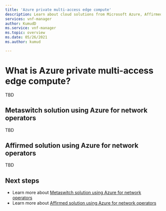 ```yaml
---
title: 'Azure private multi-access edge compute'
description: Learn about cloud solutions from Microsoft Azure, Affirmed Networks, and Metaswitch Networks that can help future-proof your network, drive down costs, and create new business models and revenue streams.
services: vnf-manager
author: KumudD
ms.service: vnf-manager
ms.topic: overview
ms.date: 05/26/2021
ms.author: kumud

---
```

# What is Azure private multi-access edge compute?

TBD

## Metaswitch solution using Azure for network operators

TBD

## Affirmed solution using Azure for network operators
TBD
## Next steps
- Learn more about [Metaswitch solution using Azure for network operators](metaswitch-overview.md)
- Learn more about [Affirmed  solution using Azure for network operators](affirmed-overview.md)



